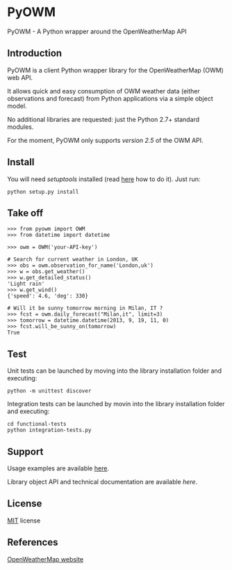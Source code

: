 PyOWM
=====
PyOWM - A Python wrapper around the OpenWeatherMap API

Introduction
------------
PyOWM is a client Python wrapper library for the OpenWeatherMap (OWM) web API.

It allows quick and easy consumption of OWM weather data (either observations 
and forecast) from Python applications via a simple object model.

No additional libraries are requested: just the Python 2.7+ standard modules.

For the moment, PyOWM only supports _version 2.5_ of the OWM API.

Install
-------
You will need _setuptools_ installed (read [here](https://pypi.python.org/pypi/setuptools) 
how to do it). Just run:

    python setup.py install

Take off
--------
    >>> from pyowm import OWM
    >>> from datetime import datetime

    >>> owm = OWM('your-API-key')
    
    # Search for current weather in London, UK
    >>> obs = owm.observation_for_name('London,uk')
    >>> w = obs.get_weather()
    >>> w.get_detailed_status()
    'Light rain'
    >>> w.get_wind()
    {'speed': 4.6, 'deg': 330}
    
    # Will it be sunny tomorrow morning in Milan, IT ?
    >>> fcst = owm.daily_forecast("Milan,it", limit=3)
    >>> tomorrow = datetime.datetime(2013, 9, 19, 11, 0)
    >>> fcst.will_be_sunny_on(tomorrow)
    True

Test
----
Unit tests can be launched by moving into the library installation folder and 
executing:

    python -m unittest discover
    
Integration tests can be launched by movin into the library installation folder
and executing:

    cd functional-tests
    python integration-tests.py  

Support
-------
Usage examples are available [here](https://github.com/csparpa/pyowm/blob/master/docs/usage-examples.md).

Library object API and technical documentation are available _here_.

License
-------
[MIT](https://github.com/csparpa/pyowm/blob/master/LICENSE) license

References
----------
[OpenWeatherMap website](http://openweathermap.org/)
